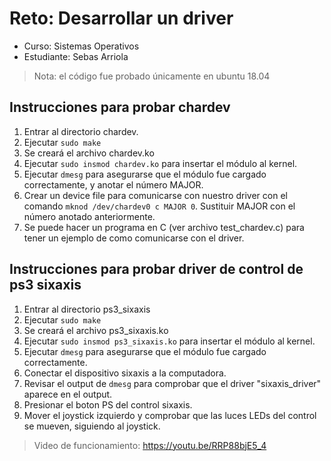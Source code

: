 # Reto: Desarrollar un driver
- Curso: Sistemas Operativos
- Estudiante: Sebas Arriola

> Nota: el código fue probado únicamente en ubuntu 18.04

## Instrucciones para probar chardev
1. Entrar al directorio chardev.
2. Ejecutar `sudo make`
3. Se creará el archivo chardev.ko
4. Ejecutar  `sudo insmod chardev.ko` para insertar el módulo al kernel.
5. Ejecutar `dmesg` para asegurarse que el módulo fue cargado correctamente, y anotar el número MAJOR.
6. Crear un device file para comunicarse con nuestro driver con el comando `mknod /dev/chardev0 c MAJOR 0`. Sustituir MAJOR con el número anotado anteriormente.
7. Se puede hacer un programa en C (ver archivo test_chardev.c) para tener un ejemplo de como comunicarse con el driver.

## Instrucciones para probar driver de control de ps3 sixaxis
1. Entrar al directorio ps3_sixaxis
2. Ejecutar `sudo make`
3. Se creará el archivo ps3_sixaxis.ko
4. Ejecutar  `sudo insmod ps3_sixaxis.ko` para insertar el módulo al kernel.
5. Ejecutar `dmesg` para asegurarse que el módulo fue cargado correctamente.
6. Conectar el dispositivo sixaxis a la computadora.
7. Revisar el output de `dmesg` para comprobar que el driver "sixaxis_driver" aparece en el output.
8. Presionar el boton PS del control sixaxis.
9. Mover el joystick izquierdo y comprobar que las luces LEDs del control se mueven, siguiendo al joystick.

> Video de funcionamiento: https://youtu.be/RRP88bjE5_4


